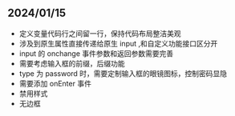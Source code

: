 ## 2024/01/15

* 定义变量代码行之间留一行，保持代码布局整洁美观
* 涉及到原生属性直接传递给原生 input ,和自定义功能接口区分开
* input 的 onchange 事件参数和返回参数需要完善
* 需要考虑输入框的前缀，后缀功能
* type 为 password 时，需要定制输入框的眼镜图标，控制密码显隐
* 需要添加 onEnter 事件
* 禁用样式
* 无边框